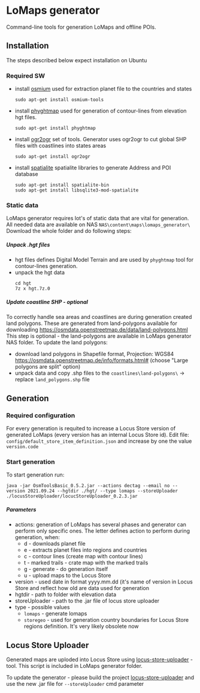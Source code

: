 # LoMaps generator
Command-line tools for generation LoMaps and offline POIs.

## Installation
The steps described below expect installation on Ubuntu 

### Required SW


- install [osmium](https://osmcode.org/osmium-tool/) used for extraction planet file to the countries and states

	```sudo apt-get install osmium-tools```
	
- install [phyghtmap](http://katze.tfiu.de/projects/phyghtmap/) used for generation of contour-lines from elevation hgt files.  

	```sudo apt-get install phyghtmap```
	
- install [ogr2ogr](http://katze.tfiu.de/projects/phyghtmap/) set of tools. Generator uses ogr2ogr to cut global SHP files with coastlines into states areas

	```sudo apt-get install ogr2ogr``` 
	
- install [spatialite](https://www.gaia-gis.it/fossil/libspatialite) spatialite libraries to generate Address and POI database
	```
	sudo apt-get install spatialite-bin
	sudo apt-get install libsqlite3-mod-spatialite
	``` 
	
### Static data

LoMaps generator requires lot's of static data that are vital for generation. All needed data are available on NAS `NAS\content\maps\lomaps_generator\` Download the whole folder and do following steps:
##### Unpack .hgt files
- hgt files defines Digital Model Terrain and are used by `phyghtmap` tool for contour-lines generation. 
- unpack the hgt data
	```
	cd hgt
	7z x hgt.7z.0
	```

##### Update coastline SHP - optional 

To correctly handle sea areas and coastlines are during generation created land polygons.  These are generated from land-polygons available for downloading https://osmdata.openstreetmap.de/data/land-polygons.html This step is optional - the land-polygons are available in LoMaps generator NAS folder. To update the land polygons:
- download land polygons in Shapefile format, Projection: WGS84 https://osmdata.openstreetmap.de/info/formats.html# (choose "Large polygons are split" option) 
- unpack data and copy .shp files to the `coastlines\land-polygons\` -> replace `land_polygons.shp` file


## Generation

### Required configuration
For every generation is requited to increase a Locus Store version of generated LoMaps (every version has an internal Locus Store id). Edit file:
`config/default_store_item_definition.json` and increase by one the value `version.code`
 

### Start generation
To start generation run:

```
java -jar OsmToolsBasic_0.5.2.jar --actions dectag --email no --version 2021.09.24 --hgtdir ./hgt/ --type lomaps --storeUploader ./locusStoreUploader/locucStoreUploader_0.2.3.jar 
```

##### Parameters
- actions: generation of LoMaps has several phases and generator can perform only specific ones. The letter defines action to perform during generation, when:
	- d - downloads planet file
	- e - extracts planet files into regions and countries
	- c - contour lines (create map with contour lines)
	- t - marked trails - crate map with the marked trails
	- g - generate - do generation itself
	- u - upload maps to the Locus Store
- version - used date in format yyyy.mm.dd (it's name of version in Locus Store and reflect how old are data used for generation
- hgtdir - path to folder with elevation data
- storeUploader - path to the .jar file of locus store uploader
- type - possible values 
	- `lomaps` - generate lomaps
	- `storegeo` - used for generation country boundaries for Locus Store regions definition. It's very likely obsolete now


  

## Locus Store Uploader
Generated maps are uploded into Locus Store using [locus-store-uploader](https://github.com/asamm/locus-store-uploader) - tool. This script is included in LoMaps generator folder. 

To update the generator - please build the project [locus-store-uploader](https://github.com/asamm/locus-store-uploader) and use the new .jar file for `--storeUploader` cmd parameter



